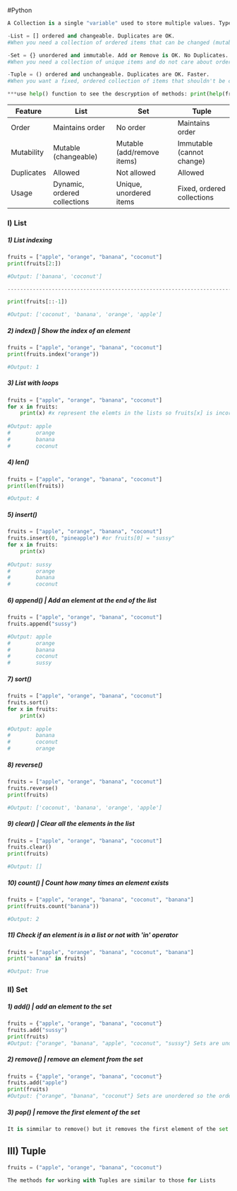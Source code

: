 #Python 
```Python
A Collection is a single "variable" used to store multiple values. Types of collections:

-List = [] ordered and changeable. Duplicates are OK. 
#When you need a collection of ordered items that can be changed (mutable).

-Set = {} unordered and immutable. Add or Remove is OK. No Duplicates.
#When you need a collection of unique items and do not care about order.

-Tuple = () ordered and unchangeable. Duplicates are OK. Faster.
#When you want a fixed, ordered collection of items that shouldn't be changed. Useful for passing data as a single entity.

***use help() function to see the descryption of methods: print(help(fruits))***

```

| Feature    | List                         | Set                        | Tuple                      |
| ---------- | ---------------------------- | -------------------------- | -------------------------- |
| Order      | Maintains order              | No order                   | Maintains order            |
| Mutability | Mutable (changeable)         | Mutable (add/remove items) | Immutable (cannot change)  |
| Duplicates | Allowed                      | Not allowed                | Allowed                    |
| Usage      | Dynamic, ordered collections | Unique, unordered items    | Fixed, ordered collections |


### I) List
##### 1) List indexing
```Python
fruits = ["apple", "orange", "banana", "coconut"]
print(fruits[2:])

#Output: ['banana', 'coconut']

---------------------------------------------------------------------------------

print(fruits[::-1])

#Output: ['coconut', 'banana', 'orange', 'apple']

```

##### 2) index() | Show the index of an element
```Python
fruits = ["apple", "orange", "banana", "coconut"]
print(fruits.index("orange"))

#Output: 1

```

##### 3) List with loops
```Python
fruits = ["apple", "orange", "banana", "coconut"]
for x in fruits:
	print(x) #x represent the elemts in the lists so fruits[x] is incorrect
	
#Output: apple
#		 orange
#        banana
#        coconut
```

##### 4) len()
```Python
fruits = ["apple", "orange", "banana", "coconut"]
print(len(fruits))

#Output: 4
```

##### 5) insert()
```Python
fruits = ["apple", "orange", "banana", "coconut"]
fruits.insert(0, "pineapple") #or fruits[0] = "sussy" 
for x in fruits:
	print(x)
	
#Output: sussy
#		 orange
#        banana
#        coconut
```

##### 6) append() | Add an element at the end of the list
```Python
fruits = ["apple", "orange", "banana", "coconut"]
fruits.append("sussy")

#Output: apple
#		 orange
#        banana
#        coconut
#        sussy

```

##### 7) sort()
```Python
fruits = ["apple", "orange", "banana", "coconut"]
fruits.sort() 
for x in fruits:
	print(x)
	
#Output: apple
#		 banana
#        coconut
#        orange
```

##### 8) reverse()
```Python
fruits = ["apple", "orange", "banana", "coconut"]
fruits.reverse()
print(fruits)

#Output: ['coconut', 'banana', 'orange', 'apple']
```

##### 9) clear() | Clear all the elements in the list
```Python
fruits = ["apple", "orange", "banana", "coconut"]
fruits.clear()
print(fruits)

#Output: []
```

##### 10) count() | Count how many times an element exists
```Python
fruits = ["apple", "orange", "banana", "coconut", "banana"]
print(fruits.count("banana"))

#Output: 2
```

##### 11) Check if an element is in a list or not with 'in' operator
```Python
fruits = ["apple", "orange", "banana", "coconut", "banana"]
print("banana" in fruits)

#Output: True
```

### II) Set
##### 1) add() | add an element to the set
```Python
fruits = {"apple", "orange", "banana", "coconut"}
fruits.add("sussy")
print(fruits)
#Output: {"orange", "banana", "apple", "coconut", "sussy"} Sets are unordered so the order would be random.
```

##### 2) remove() | remove an element from the set
```Python
fruits = {"apple", "orange", "banana", "coconut"}
fruits.add("apple")
print(fruits)
#Output: {"orange", "banana", "coconut"} Sets are unordered so the order would be random.
```

##### 3) pop() | remove the first element of the set
```Python
It is simmilar to remove() but it removes the first element of the set instead. However, since the orders in sets are unordered so the element will be removed will be random.
```

## III) Tuple
```Python
fruits = ("apple", "orange", "banana", "coconut")

The methods for working with Tuples are similar to those for Lists
```